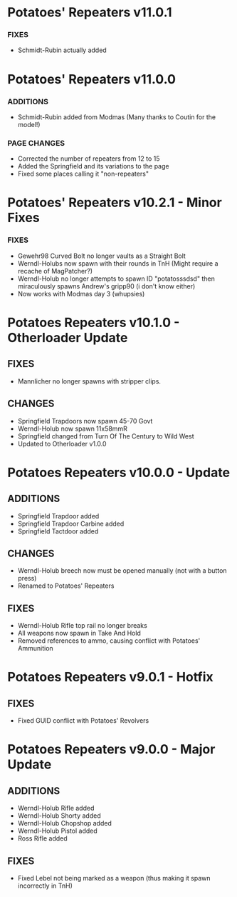 # Potatoes' Repeaters v11.0.1

### FIXES
- Schmidt-Rubin actually added

# Potatoes' Repeaters v11.0.0

### ADDITIONS
- Schmidt-Rubin added from Modmas (Many thanks to Coutin for the model!)

### PAGE CHANGES
- Corrected the number of repeaters from 12 to 15
- Added the Springfield and its variations to the page
- Fixed some places calling it "non-repeaters"

# Potatoes' Repeaters v10.2.1 - Minor Fixes

### FIXES
- Gewehr98 Curved Bolt no longer vaults as a Straight Bolt
- Werndl-Holubs now spawn with their rounds in TnH (Might require a recache of MagPatcher?)
- Werndl-Holub no longer attempts to spawn ID "potatosssdsd" then miraculously spawns Andrew's gripp90 (i don't know either)
- Now works with Modmas day 3 (whupsies)


# Potatoes Repeaters v10.1.0 - Otherloader Update

## FIXES

- Mannlicher no longer spawns with stripper clips.

## CHANGES
- Springfield Trapdoors now spawn 45-70 Govt
- Werndl-Holub now spawn 11x58mmR
- Springfield changed from Turn Of The Century to Wild West
- Updated to Otherloader v1.0.0

# Potatoes Repeaters v10.0.0 - Update

## ADDITIONS
- Springfield Trapdoor added
- Springfield Trapdoor Carbine added
- Springfield Tactdoor added

## CHANGES
- Werndl-Holub breech now must be opened manually (not with a button press)
- Renamed to Potatoes' Repeaters

## FIXES
- Werndl-Holub Rifle top rail no longer breaks
- All weapons now spawn in Take And Hold
- Removed references to ammo, causing conflict with Potatoes' Ammunition

# Potatoes Repeaters v9.0.1 - Hotfix

## FIXES
- Fixed GUID conflict with Potatoes' Revolvers

# Potatoes Repeaters v9.0.0 - Major Update

## ADDITIONS
- Werndl-Holub Rifle added
- Werndl-Holub Shorty added
- Werndl-Holub Chopshop added
- Werndl-Holub Pistol added
- Ross Rifle added

## FIXES
- Fixed Lebel not being marked as a weapon (thus making it spawn incorrectly in TnH)
